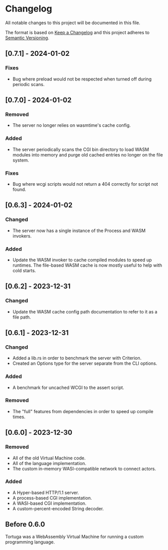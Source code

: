 # Changelog

All notable changes to this project will be documented in this file.

The format is based on [Keep a Changelog](http://keepachangelog.com/en/1.0.0/)
and this project adheres to [Semantic Versioning](http://semver.org/spec/v2.0.0.html).

## [0.7.1] - 2024-01-02
### Fixes
- Bug where preload would not be respected when turned off during periodic scans.


## [0.7.0] - 2024-01-02
### Removed
- The server no longer relies on wasmtime's cache config.

### Added
- The server periodically scans the CGI bin directory to load WASM modules into memory and purge old cached entries no longer on the file system.

### Fixes
- Bug where wcgi scripts would not return a 404 correctly for script not found.
  
## [0.6.3] - 2024-01-02
### Changed
- The server now has a single instance of the Process and WASM invokers.

### Added
- Update the WASM invoker to cache compiled modules to speed up runtimes. The file-based WASM cache is now mostly useful to help with cold starts.

## [0.6.2] - 2023-12-31
### Changed
- Update the WASM cache config path documentation to refer to it as a file path.

## [0.6.1] - 2023-12-31
### Changed
- Added a lib.rs in order to benchmark the server with Criterion.
- Created an Options type for the server separate from the CLI options.

### Added
- A benchmark for uncached WCGI to the assert script.

### Removed
- The "full" features from dependencies in order to speed up compile times.

## [0.6.0] - 2023-12-30

### Removed
- All of the old Virtual Machine code.
- All of the language implementation.
- The custom in-memory WASI-compatible network to connect actors.

### Added
- A Hyper-based HTTP/1.1 server.
- A process-based CGI implementation.
- A WASI-based CGI implementation.
- A custom-percent-encoded String decoder.

## Before 0.6.0
Tortuga was a WebAssembly Virtual Machine for running a custom programming language. 
